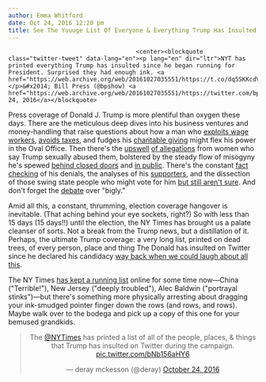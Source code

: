 ```yaml
---
author: Emma Whitford
date: Oct 24, 2016 12:20 pm
title: See The Yuuuge List Of Everyone & Everything Trump Has Insulted On Twitter Since His Campaign Began
---
```


	
										<center><blockquote class="twitter-tweet" data-lang="en"><p lang="en" dir="ltr">NYT has printed everything Trump has insulted since he began running for President. Surprised they had enough ink. <a href="https://web.archive.org/web/20161027035551/https://t.co/dq5SKKcdVu">pic.twitter.com/dq5SKKcdVu</a></p>&#x2014; Bill Press (@bpshow) <a href="https://web.archive.org/web/20161027035551/https://twitter.com/bpshow/status/790499050323906560">October 24, 2016</a></blockquote>
<script async src="//web.archive.org/web/20161027035551js_/http://platform.twitter.com/widgets.js" charset="utf-8"></script></center>

<p>Press coverage of Donald J. Trump is more plentiful than oxygen these days. There are the meticulous deep dives into his business ventures and money-handling that raise questions about how a man who <a href="https://web.archive.org/web/20161027035551/http://www.usatoday.com/story/news/politics/elections/2016/06/09/donald-trump-unpaid-bills-republican-president-laswuits/85297274/">exploits wage workers</a>, <a href="https://web.archive.org/web/20161027035551/http://gothamist.com/2016/10/02/report_donald_trump_may_not_have_pa.php">avoids taxes</a>, and fudges his <a href="https://web.archive.org/web/20161027035551/http://www.nytimes.com/2016/09/24/us/politics/donald-trump-charity.html">charitable giving</a> might flex his power in the Oval Office. Then there&apos;s the <a href="https://web.archive.org/web/20161027035551/http://gothamist.com/2016/10/12/more_trump_groping_claims.php">upswell</a> <a href="https://web.archive.org/web/20161027035551/http://gothamist.com/2016/10/20/trump_groping_us_open.php">of allegations</a> from women who say Trump sexually abused them, bolstered by the steady flow of misogyny he&apos;s spewed <a href="https://web.archive.org/web/20161027035551/http://gothamist.com/2016/10/08/trump_apology_non_apology.php">behind closed doors</a> and <a href="https://web.archive.org/web/20161027035551/http://gothamist.com/2016/10/13/donald_trump_i_couldnt_have_attacke.php">in public</a>. There&apos;s the constant <a href="https://web.archive.org/web/20161027035551/http://www.wnyc.org/story/trump-vs-facts/">fact checking</a> of his denials, the analyses of his <a href="https://web.archive.org/web/20161027035551/http://gothamist.com/2016/10/10/trump_debate_nyc_republicans.php#photo-1">supporters</a>, and the dissection of those swing state people who might vote for him <a href="https://web.archive.org/web/20161027035551/http://www.realclearpolitics.com/video/2016/10/19/cnn_focus_group_trump_won_third_debate_10-5.html">but still aren&apos;t sure</a>. And don&apos;t forget the <a href="https://web.archive.org/web/20161027035551/http://www.nytimes.com/2016/10/25/us/politics/trump-bigly-big-league-linguists.html?_r=0">debate</a> over &quot;bigly.&quot;</p>

<p>Amid all this, a constant, thrumming, election coverage hangover is inevitable. (That aching behind your eye sockets, right?) So with less than 15 days (15 days!!) until the election, the NY Times has brought us a palate cleanser of sorts. Not a break from the Trump news, but a distillation of it. Perhaps, the ultimate Trump coverage: a very long list, printed on dead trees, of every person, place and thing The Donald has insulted on Twitter since he declared his candidacy <a href="https://web.archive.org/web/20161027035551/http://gothamist.com/2015/06/16/clown_car_donald_trump.php#photo-1">way back when we could laugh about all this</a>. </p>

<p>The NY Times <a href="https://web.archive.org/web/20161027035551/http://www.nytimes.com/interactive/2016/01/28/upshot/donald-trump-twitter-insults.html">has kept a running list</a> online for some time now&#x2014;China (&quot;Terrible!&quot;), New Jersey (&quot;deeply troubled&quot;), Alec Baldwin (&quot;portrayal stinks&quot;)&#x2014;but there&apos;s something more physically arresting about dragging your ink-smudged pointer finger down the rows (and rows, and rows). Maybe walk over to the bodega and pick up a copy of this one for your bemused grandkids. </p>

<center><blockquote class="twitter-tweet" data-lang="en"><p lang="en" dir="ltr">The <a href="https://web.archive.org/web/20161027035551/https://twitter.com/nytimes">@NYTimes</a> has printed a list of all of the people, places, &amp; things that Trump has insulted on Twitter during the campaign. <a href="https://web.archive.org/web/20161027035551/https://t.co/bNb156aHY6">pic.twitter.com/bNb156aHY6</a></p>&#x2014; deray mckesson (@deray) <a href="https://web.archive.org/web/20161027035551/https://twitter.com/deray/status/790521653579030528">October 24, 2016</a></blockquote>
<script async src="//web.archive.org/web/20161027035551js_/http://platform.twitter.com/widgets.js" charset="utf-8"></script></center>					
										
									
				